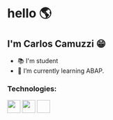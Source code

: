 # hello :earth_americas:

## I'm Carlos Camuzzi :grin:

- :books: I'm student
- 🌱 I’m currently learning ABAP.

### Technologies:

<img src="https://cdn.jsdelivr.net/gh/devicons/devicon/icons/html5/html5-original.svg" width="30" height="30"/> <img src="https://cdn.jsdelivr.net/gh/devicons/devicon/icons/javascript/javascript-original.svg" width="30" height="30" />  <img  c="https://cdn.jsdelivr.net/gh/devicons/devicon/icons/csharp/csharp-original.svg" width="30" height="30" /> 

<!--
**CarlosCamuzzi/CarlosCamuzzi** is a ✨ _special_ ✨ repository because its `README.md` (this file) appears on your GitHub profile.

Here are some ideas to get you started:

- 🔭 I’m currently working on ...
- 🌱 I’m currently learning ...
- 👯 I’m looking to collaborate on ...
- 🤔 I’m looking for help with ...
- 💬 Ask me about ...
- 📫 How to reach me: ...
- 😄 Pronouns: ...
- ⚡ Fun fact: ...
-->
